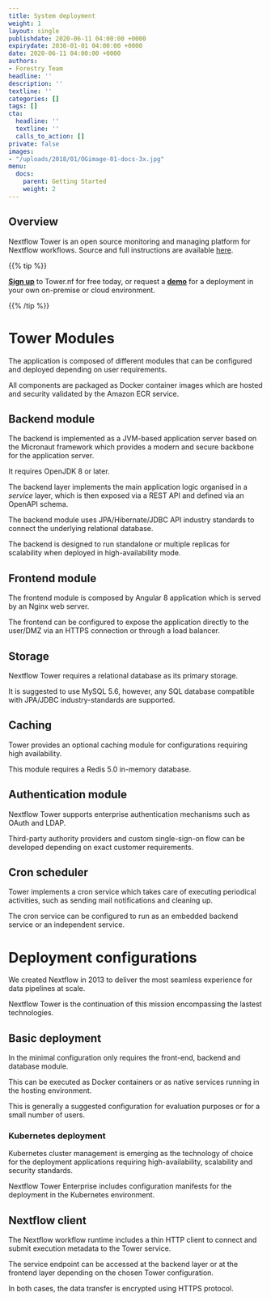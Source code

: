 ```yaml
---
title: System deployment
weight: 1
layout: single
publishdate: 2020-06-11 04:00:00 +0000
expirydate: 2030-01-01 04:00:00 +0000
date: 2020-06-11 04:00:00 +0000
authors:
- Forestry Team
headline: ''
description: ''
textline: ''
categories: []
tags: []
cta:
  headline: ''
  textline: ''
  calls_to_action: []
private: false
images:
- "/uploads/2018/01/OGimage-01-docs-3x.jpg"
menu:
  docs:
    parent: Getting Started
    weight: 2
---
```


## Overview

Nextflow Tower is an open source monitoring and managing platform for Nextflow workflows. Source and full instructions are available [here](https://github.com/seqeralabs/nf-tower).


{{% tip %}}

[**Sign up**](https://tower.nf "Nextflow Tower") to Tower.nf for free today, or request a [**demo**](https://seqera.io/demo "Nextflow Tower Demo") for a deployment in your own on-premise or cloud environment.

{{% /tip %}}

# Tower Modules

The application is composed of different modules that can be configured and deployed depending on user requirements.

All components are packaged as Docker container images which are hosted and security validated by the Amazon ECR service.  

## Backend module

The backend is implemented as a JVM-based application server based on the Micronaut framework which provides a modern and secure backbone for the application server.

It requires OpenJDK 8 or later.

The backend layer implements the main application logic organised in a *service* layer, which is then exposed via a REST API and defined via an OpenAPI schema.

The backend module uses JPA/Hibernate/JDBC API industry standards to connect the underlying relational database.

The backend is designed to run standalone or multiple replicas for scalability when deployed in high-availability mode.  

## Frontend module

The frontend module is composed by Angular 8 application which is served by an Nginx web server.

The frontend can be configured to expose the application directly to the user/DMZ via an HTTPS connection or through a load balancer.

## Storage

Nextflow Tower requires a relational database as its primary storage.

It is suggested to use MySQL 5.6, however, any SQL database compatible with JPA/JDBC industry-standards are supported.   

## Caching

Tower provides an optional caching module for configurations requiring high availability.

This module requires a Redis 5.0 in-memory database.

## Authentication module

Nextflow Tower supports enterprise authentication mechanisms such as OAuth and LDAP.

Third-party authority providers and custom single-sign-on flow can be developed depending on exact customer requirements.     

## Cron scheduler

Tower implements a cron service which takes care of executing periodical activities, such as sending mail notifications and cleaning up.

The cron service can be configured to run as an embedded backend service or an independent service.


# Deployment configurations

We created Nextflow in 2013 to deliver the most seamless experience for data pipelines at scale.

Nextflow Tower is the continuation of this mission encompassing the lastest technologies.

## Basic deployment

In the minimal configuration only requires the front-end, backend and database module.

This can be executed as Docker containers or as native services running in the hosting environment.

This is generally a suggested configuration for evaluation purposes or for a small number of users.

### Kubernetes deployment

Kubernetes cluster management is emerging as the technology of choice for the deployment applications requiring high-availability, scalability and security standards.

Nextflow Tower Enterprise includes configuration manifests for the deployment in the Kubernetes environment.

## Nextflow client

The Nextflow workflow runtime includes a thin HTTP client to connect and submit execution metadata to the Tower service.

The service endpoint can be accessed at the backend layer or at the frontend layer depending on the chosen Tower configuration.

In both cases, the data transfer is encrypted using HTTPS protocol.  
